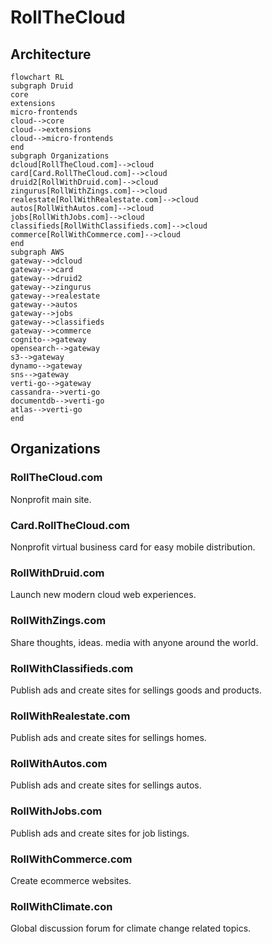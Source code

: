 # RollTheCloud

## Architecture

```mermaid
flowchart RL
subgraph Druid
core
extensions
micro-frontends
cloud-->core
cloud-->extensions
cloud-->micro-frontends
end
subgraph Organizations
dcloud[RollTheCloud.com]-->cloud
card[Card.RollTheCloud.com]-->cloud
druid2[RollWithDruid.com]-->cloud
zingurus[RollWithZings.com]-->cloud
realestate[RollWithRealestate.com]-->cloud
autos[RollWithAutos.com]-->cloud
jobs[RollWithJobs.com]-->cloud
classifieds[RollWithClassifieds.com]-->cloud
commerce[RollWithCommerce.com]-->cloud
end
subgraph AWS
gateway-->dcloud
gateway-->card
gateway-->druid2
gateway-->zingurus
gateway-->realestate
gateway-->autos
gateway-->jobs
gateway-->classifieds
gateway-->commerce
cognito-->gateway
opensearch-->gateway
s3-->gateway
dynamo-->gateway
sns-->gateway
verti-go-->gateway
cassandra-->verti-go
documentdb-->verti-go
atlas-->verti-go
end
```

## Organizations

### RollTheCloud.com

Nonprofit main site.

### Card.RollTheCloud.com

Nonprofit virtual business card for easy mobile distribution.

### RollWithDruid.com

Launch new modern cloud web experiences.

### RollWithZings.com

Share thoughts, ideas. media with anyone around the world.

### RollWithClassifieds.com

Publish ads and create sites for sellings goods and products.

### RollWithRealestate.com

Publish ads and create sites for sellings homes.

### RollWithAutos.com

Publish ads and create sites for sellings autos.

### RollWithJobs.com

Publish ads and create sites for job listings.

### RollWithCommerce.com

Create ecommerce websites.

### RollWithClimate.con

Global discussion forum for climate change related topics.
